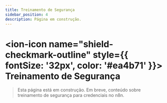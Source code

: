 ```yaml
---
title: Treinamento de Segurança
sidebar_position: 4
description: Página em construção.
---
```


# <ion-icon name="shield-checkmark-outline" style={{ fontSize: '32px', color: '#ea4b71' }}></ion-icon> Treinamento de Segurança

> Esta página está em construção. Em breve, conteúdo sobre treinamento de segurança para credenciais no n8n. 